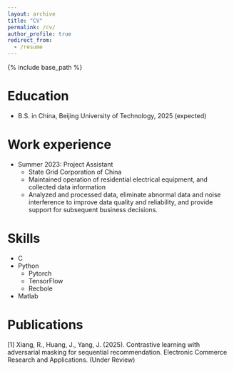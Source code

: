 ```yaml
---
layout: archive
title: "CV"
permalink: /cv/
author_profile: true
redirect_from:
  - /resume
---
```


{% include base_path %}

Education
======
* B.S. in China, Beijing University of Technology, 2025 (expected)



Work experience
======
* Summer 2023: Project Assistant
  * State Grid Corporation of China
  * Maintained operation of residential electrical equipment, and collected data information
  * Analyzed and processed data, eliminate abnormal data and noise interference to improve data quality and reliability, and provide support for subsequent business decisions. 

Skills
======
* C
* Python
  * Pytorch
  * TensorFlow
  * Recbole
* Matlab

Publications
======
[1] Xiang, R., Huang, J., Yang, J. (2025). Contrastive learning with adversarial masking for sequential recommendation. Electronic Commerce Research and Applications. (Under Review)
  
